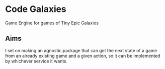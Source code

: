 # Code Galaxies

Game Engine for games of Tiny Epic Galaxies

## Aims
I set on making an agnostic package that can get the next state of a game
from an already existing game and a given action, so it can be implemented by
whichever service it wants.
